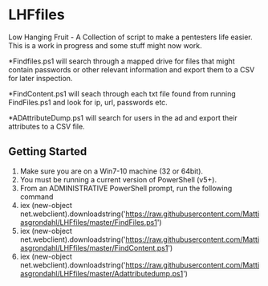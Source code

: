 # LHFfiles
Low Hanging Fruit - A Collection of script to make a pentesters life easier.
This is a work in progress and some stuff might now work.

*Findfiles.ps1 will search through a mapped drive for files that might contain passwords or other relevant information and export them to a CSV for later inspection.

*FindContent.ps1 will seach through each txt file found from running FindFiles.ps1 and look for ip, url, passwords etc.

*ADAttributeDump.ps1 will search for users in the ad and export their attributes to a CSV file.

## Getting Started

1. Make sure you are on a Win7-10 machine (32 or 64bit).
2. You must be running a current version of PowerShell (v5+).
3. From an ADMINISTRATIVE PowerShell prompt, run the following command
4. iex (new-object net.webclient).downloadstring('https://raw.githubusercontent.com/Mattiasgrondahl/LHFfiles/master/FindFiles.ps1')
5. iex (new-object net.webclient).downloadstring('https://raw.githubusercontent.com/Mattiasgrondahl/LHFfiles/master/FindContent.ps1')
6. iex (new-object net.webclient).downloadstring('https://raw.githubusercontent.com/Mattiasgrondahl/LHFfiles/master/Adattributedump.ps1')

